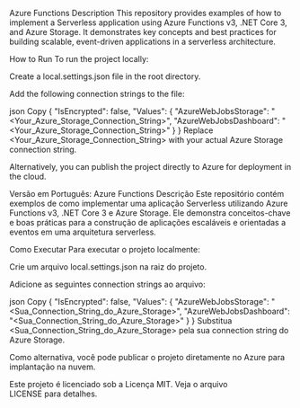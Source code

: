 Azure Functions
Description
This repository provides examples of how to implement a Serverless application using Azure Functions v3, .NET Core 3, and Azure Storage. It demonstrates key concepts and best practices for building scalable, event-driven applications in a serverless architecture.

How to Run
To run the project locally:

Create a local.settings.json file in the root directory.

Add the following connection strings to the file:

json
Copy
{
  "IsEncrypted": false,
  "Values": {
    "AzureWebJobsStorage": "<Your_Azure_Storage_Connection_String>",
    "AzureWebJobsDashboard": "<Your_Azure_Storage_Connection_String>"
  }
}
Replace <Your_Azure_Storage_Connection_String> with your actual Azure Storage connection string.

Alternatively, you can publish the project directly to Azure for deployment in the cloud.

Versão em Português:
Azure Functions
Descrição
Este repositório contém exemplos de como implementar uma aplicação Serverless utilizando Azure Functions v3, .NET Core 3 e Azure Storage. Ele demonstra conceitos-chave e boas práticas para a construção de aplicações escaláveis e orientadas a eventos em uma arquitetura serverless.

Como Executar
Para executar o projeto localmente:

Crie um arquivo local.settings.json na raiz do projeto.

Adicione as seguintes connection strings ao arquivo:

json
Copy
{
  "IsEncrypted": false,
  "Values": {
    "AzureWebJobsStorage": "<Sua_Connection_String_do_Azure_Storage>",
    "AzureWebJobsDashboard": "<Sua_Connection_String_do_Azure_Storage>"
  }
}
Substitua <Sua_Connection_String_do_Azure_Storage> pela sua connection string do Azure Storage.

Como alternativa, você pode publicar o projeto diretamente no Azure para implantação na nuvem.

Este projeto é licenciado sob a Licença MIT. Veja o arquivo LICENSE para detalhes.
